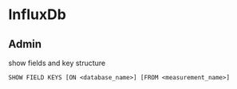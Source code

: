 # InfluxDb

## Admin

show fields and key structure

    SHOW FIELD KEYS [ON <database_name>] [FROM <measurement_name>]
